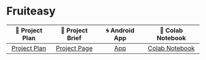 # Fruiteasy

|📑 Project Plan|📰 Project Brief|🌀 Android App| 📔 Colab Notebook
|:-:|:-:|:-:|:-:|
[Project Plan](http://arxiv.org/abs/2008.10010) | [Project Page](http://cvit.iiit.ac.in/research/projects/cvit-projects/a-lip-sync-expert-is-all-you-need-for-speech-to-lip-generation-in-the-wild/) | [App](https://youtu.be/0fXaDCZNOJc) | [Colab Notebook](https://colab.research.google.com/drive/1tZpDWXz49W6wDcTprANRGLo2D_EbD5J8?usp=sharing)
